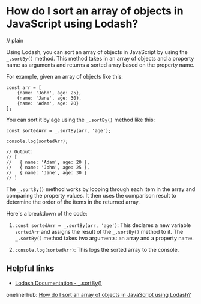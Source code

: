 # How do I sort an array of objects in JavaScript using Lodash?
// plain

Using Lodash, you can sort an array of objects in JavaScript by using the `_.sortBy()` method. This method takes in an array of objects and a property name as arguments and returns a sorted array based on the property name.

For example, given an array of objects like this:

```
const arr = [
    {name: 'John', age: 25},
    {name: 'Jane', age: 30},
    {name: 'Adam', age: 20}
];
```

You can sort it by age using the `_.sortBy()` method like this:

```
const sortedArr = _.sortBy(arr, 'age');

console.log(sortedArr);

// Output:
// [
//   { name: 'Adam', age: 20 },
//   { name: 'John', age: 25 },
//   { name: 'Jane', age: 30 }
// ]
```

The `_.sortBy()` method works by looping through each item in the array and comparing the property values. It then uses the comparison result to determine the order of the items in the returned array.

Here's a breakdown of the code:

1. `const sortedArr = _.sortBy(arr, 'age')`: This declares a new variable `sortedArr` and assigns the result of the `_.sortBy()` method to it. The `_.sortBy()` method takes two arguments: an array and a property name.

2. `console.log(sortedArr)`: This logs the sorted array to the console.

## Helpful links

- [Lodash Documentation - _.sortBy()](https://lodash.com/docs/4.17.15#sortBy)

onelinerhub: [How do I sort an array of objects in JavaScript using Lodash?](https://onelinerhub.com/javascript-lodash/how-do-i-sort-an-array-of-objects-in-javascript-using-lodash)